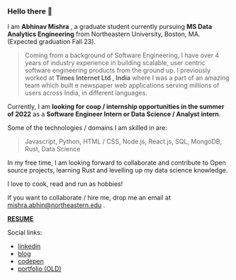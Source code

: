 ### Hello there 👋

I am **Abhinav Mishra** , a graduate student currently pursuing **MS Data Analytics Engineering** from Northeastern University, Boston, MA. (Expected graduation Fall 23).

> Coming from a background of Software Engineering, I have over 4 years of industry experience in building scalable, user centric software engineering products from the ground up. I previously worked at **Times Internet Ltd , India** where I was a part of an amazing team which built e newspaper web applications serving millions of users across India, in different languages.

Currently, I am **looking for coop / internship opportunities in the summer of 2022** as a **Software Engineer Intern or Data Science / Analyst intern**.

Some of the technologies / domains I am skilled in are:

> Javascript, Python, HTML / CSS, Node.js, React.js, SQL, MongoDB, Rust, Data Science 
 
In my free time, I am looking forward to collaborate and contribute to Open source projects, learning Rust and levelling up my data science knowledge.

I love to cook, read and run as hobbies!

If you want to collaborate / hire me, drop me an email at mishra.abhin@northeastern.edu . 

[**RESUME**](./Abhinav_Mishra_NEU.pdf)

Social links:
* [linkedin](https://www.linkedin.com/in/amishra93/)
* [blog](https://mishrants.netlify.app)
* [codepen](https://codepen.io/abhinavthinktank)
* [portfolio (OLD)](https://abhinav-m.github.io)


